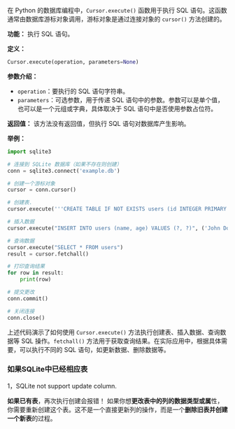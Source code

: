 在 Python 的数据库编程中，`Cursor.execute()` 函数用于执行 SQL 语句。这函数通常由数据库游标对象调用，游标对象是通过连接对象的 `cursor()` 方法创建的。

**功能：** 执行 SQL 语句。

**定义：**
```python
Cursor.execute(operation, parameters=None)
```

**参数介绍：**
- `operation`：要执行的 SQL 语句字符串。
- `parameters`：可选参数，用于传递 SQL 语句中的参数。参数可以是单个值，也可以是一个元组或字典，具体取决于 SQL 语句中是否使用参数占位符。

**返回值：**
该方法没有返回值，但执行 SQL 语句对数据库产生影响。

**举例：**
```python
import sqlite3

# 连接到 SQLite 数据库（如果不存在则创建）
conn = sqlite3.connect('example.db')

# 创建一个游标对象
cursor = conn.cursor()

# 创建表.
cursor.execute('''CREATE TABLE IF NOT EXISTS users (id INTEGER PRIMARY KEY, name TEXT, age INTEGER)''')

# 插入数据
cursor.execute("INSERT INTO users (name, age) VALUES (?, ?)", ('John Doe', 25))

# 查询数据
cursor.execute("SELECT * FROM users")
result = cursor.fetchall()

# 打印查询结果
for row in result:
    print(row)

# 提交更改
conn.commit()

# 关闭连接
conn.close()
```

上述代码演示了如何使用 `Cursor.execute()` 方法执行创建表、插入数据、查询数据等 SQL 操作。`fetchall()` 方法用于获取查询结果。在实际应用中，根据具体需要，可以执行不同的 SQL 语句，如更新数据、删除数据等。



### 如果SQLite中已经相应表
1，SQLite not support update column.

**如果已有表**，再次执行创建会报错！
如果你想**更改表中的列的数据类型或属**性，你需要重新创建这个表。这不是一个直接更新列的操作，而是一个**删除旧表并创建一个新表**的过程。

